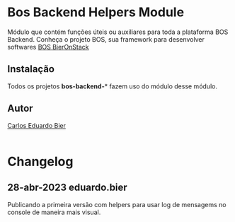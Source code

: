 # Bos Backend Helpers Module


Módulo que contém funções úteis ou auxiliares para toda a plataforma BOS Backend.
Conheça o projeto BOS, sua framework para desenvolver softwares [BOS BierOnStack](https://github.com/eduardo-bier-bos/bos)

## Instalação


Todos os projetos **bos-backend-*** fazem uso do módulo desse módulo. 


## Autor

[Carlos Eduardo Bier](https://about.me/eduardo.bier.bos)  
<br>

# Changelog  

## 28-abr-2023 eduardo.bier
Publicando a primeira versão com helpers para usar log de mensagems no console de maneira mais visual.
